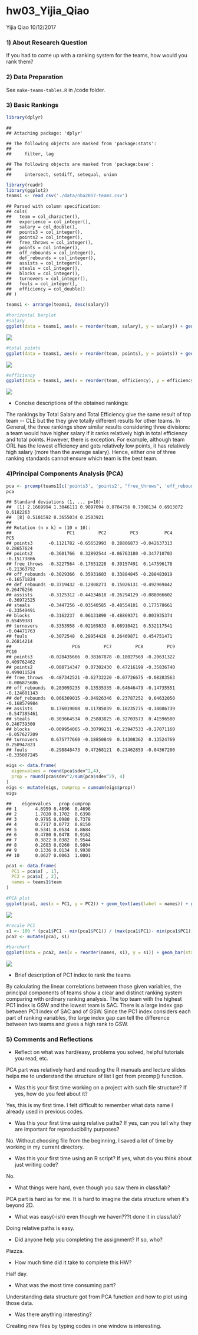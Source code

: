 hw03\_Yijia\_Qiao
================
Yijia Qiao
10/12/2017

### 1) About Research Question

If you had to come up with a ranking system for the teams, how would you rank them?

### 2) Data Preparation

See `make-teams-tables.R` in /code folder.

### 3) Basic Rankings

``` r
library(dplyr)
```

    ## 
    ## Attaching package: 'dplyr'

    ## The following objects are masked from 'package:stats':
    ## 
    ##     filter, lag

    ## The following objects are masked from 'package:base':
    ## 
    ##     intersect, setdiff, setequal, union

``` r
library(readr)
library(ggplot2)
teams1 <- read_csv('./data/nba2017-teams.csv')
```

    ## Parsed with column specification:
    ## cols(
    ##   team = col_character(),
    ##   experience = col_integer(),
    ##   salary = col_double(),
    ##   points3 = col_integer(),
    ##   points2 = col_integer(),
    ##   free_throws = col_integer(),
    ##   points = col_integer(),
    ##   off_rebounds = col_integer(),
    ##   def_rebounds = col_integer(),
    ##   assists = col_integer(),
    ##   steals = col_integer(),
    ##   blocks = col_integer(),
    ##   turnovers = col_integer(),
    ##   fouls = col_integer(),
    ##   efficiency = col_double()
    ## )

``` r
teams1 <- arrange(teams1, desc(salary))

#horizontal barplot
#salary
ggplot(data = teams1, aes(x = reorder(team, salary), y = salary)) + geom_bar(stat = 'identity', fill = 'gray66') + coord_flip() + labs(y = 'Salary (in millions)', x = 'Team', title = 'NBA Teams ranked by Total Salary') + geom_hline(yintercept = mean(teams1$salary), color = 'tomato', size = 1)
```

![](hw03_Yijia_Qiao_files/figure-markdown_github-ascii_identifiers/unnamed-chunk-1-1.png)

``` r
#total points
ggplot(data = teams1, aes(x = reorder(team, points), y = points)) + geom_bar(stat = 'identity', fill = 'gray66') + coord_flip() + labs(y = 'Total Points', x = 'Team', title = 'NBA Teams ranked by Total Points') + geom_hline(yintercept = mean(teams1$points), color = 'tomato', size = 1)
```

![](hw03_Yijia_Qiao_files/figure-markdown_github-ascii_identifiers/unnamed-chunk-1-2.png)

``` r
#efficiency
ggplot(data = teams1, aes(x = reorder(team, efficiency), y = efficiency)) + geom_bar(stat = 'identity', fill = 'gray66') + coord_flip() + labs(y = 'Total Efficiency', x = 'Team', title = 'NBA Teams ranked by Total Efficiency') + geom_hline(yintercept = mean(teams1$efficiency), color = 'tomato', size = 1)
```

![](hw03_Yijia_Qiao_files/figure-markdown_github-ascii_identifiers/unnamed-chunk-1-3.png)

-   Concise descriptions of the obtained rankings:

The rankings by Total Salary and Total Efficiency give the same result of top team -- CLE but the they give totally different results for other teams. In General, the three rankings show similar results considering three divisions: a team would have higher salary if it ranks relatively high in total efficiency and total points. However, there is exception. For example, although team ORL has the lowest efficiency and gets relatively low points, it has relatively high salary (more than the average salary). Hence, either one of three ranking standards cannot ensure which team is the best team.

### 4)Principal Components Analysis (PCA)

``` r
pca <- prcomp(teams1[c('points3', 'points2', "free_throws", 'off_rebounds', 'def_rebounds', 'assists', 'steals', 'blocks', 'turnovers', 'fouls')], scale. = TRUE)
pca
```

    ## Standard deviations (1, .., p=10):
    ##  [1] 2.1669994 1.3046111 0.9897094 0.8784756 0.7308134 0.6913872 0.6182263
    ##  [8] 0.5101592 0.3655034 0.2503921
    ## 
    ## Rotation (n x k) = (10 x 10):
    ##                     PC1         PC2         PC3          PC4         PC5
    ## points3      -0.1121782 -0.65652993  0.28806873 -0.042637313  0.28657624
    ## points2      -0.3601766  0.32892544 -0.06763180 -0.347710703 -0.15173866
    ## free_throws  -0.3227564 -0.17651228  0.39157491  0.147596178 -0.21363792
    ## off_rebounds -0.3029366  0.35931603  0.33884845 -0.288483019 -0.16571824
    ## def_rebounds -0.3719432 -0.12808273  0.15026131 -0.492969442  0.26476256
    ## assists      -0.3125312 -0.44134618 -0.26294129 -0.088066602 -0.36972525
    ## steals       -0.3447256 -0.03540585 -0.48554101  0.177578661 -0.33549491
    ## blocks       -0.3162237  0.06131890 -0.48869371  0.003935374  0.65459381
    ## turnovers    -0.3353958 -0.02169833  0.08910421  0.532117541 -0.04471763
    ## fouls        -0.3072548  0.28954426  0.26469871  0.454751471  0.26814214
    ##                       PC6         PC7         PC8         PC9         PC10
    ## points3      -0.028435666  0.38167878 -0.18027569 -0.20631322  0.409762462
    ## points2      -0.088714347  0.07302430  0.47216199 -0.35836740  0.499011524
    ## free_throws  -0.487342521 -0.62732220 -0.07726675 -0.08283563 -0.006875686
    ## off_rebounds  0.283093235  0.13535335 -0.64646479 -0.14735551 -0.124601143
    ## def_rebounds  0.066309015 -0.04926346  0.23787252  0.64632050 -0.168579984
    ## assists       0.176019008  0.11785039  0.18235775 -0.34086739 -0.547385461
    ## steals       -0.303664534  0.25883825 -0.32703573  0.41596580  0.246739300
    ## blocks       -0.009954065 -0.30799231 -0.23947533 -0.27071160 -0.057627209
    ## turnovers     0.675777660 -0.18850849  0.14308362  0.13524769  0.250947823
    ## fouls        -0.298848473  0.47268121  0.21462859 -0.04367200 -0.335087245

``` r
eigs <- data.frame(
  eigenvalues = round(pca$sdev^2,4),
  prop = round(pca$sdev^2/sum(pca$sdev^2), 4)
)
eigs <- mutate(eigs, cumprop = cumsum(eigs$prop))
eigs
```

    ##    eigenvalues   prop cumprop
    ## 1       4.6959 0.4696  0.4696
    ## 2       1.7020 0.1702  0.6398
    ## 3       0.9795 0.0980  0.7378
    ## 4       0.7717 0.0772  0.8150
    ## 5       0.5341 0.0534  0.8684
    ## 6       0.4780 0.0478  0.9162
    ## 7       0.3822 0.0382  0.9544
    ## 8       0.2603 0.0260  0.9804
    ## 9       0.1336 0.0134  0.9938
    ## 10      0.0627 0.0063  1.0001

``` r
pca1 <- data.frame(
  PC1 = pca$x[ , 1],
  PC2 = pca$x[ , 2],
  names = teams1$team
)
```

``` r
#PCA plot
ggplot(pca1, aes(x = PC1, y = PC2)) + geom_text(aes(label = names)) + ggtitle("PCA plot (PC1 and PC2)")
```

![](hw03_Yijia_Qiao_files/figure-markdown_github-ascii_identifiers/unnamed-chunk-3-1.png)

``` r
#recale PC1
s1 <- 100 * (pca1$PC1 - min(pca1$PC1)) / (max(pca1$PC1)- min(pca1$PC1))
pca2 <- mutate(pca1, s1)

#barchart
ggplot(data = pca2, aes(x = reorder(names, s1), y = s1)) + geom_bar(stat = 'identity', fill = 'gray66') + coord_flip() + labs(y = 'First PC (scaled from 0 to 100)', x = 'Team', title = 'NBA Teams ranked by scaled PC1') 
```

![](hw03_Yijia_Qiao_files/figure-markdown_github-ascii_identifiers/unnamed-chunk-3-2.png)

-   Brief description of PC1 index to rank the teams

By calculating the linear correlations between those given variables, the principal components of teams show a clear and distinct ranking system comparing with ordinary ranking analysis. The top team with the highest PC1 index is GSW and the lowest team is SAC. There is a large index gap between PC1 index of SAC and of GSW. Since the PC1 index considers each part of ranking variables, the large index gap can tell the difference between two teams and gives a high rank to GSW.

### 5) Comments and Reflections

-   Reflect on what was hard/easy, problems you solved, helpful tutorials you read, etc.

PCA part was relatively hard and reading the R manuals and lecture slides helps me to understand the structure of list I got from prcomp() function.

-   Was this your first time working on a project with such file structure? If yes, how do you feel about it?

Yes, this is my first time. I felt difficult to remember what data name I already used in previous codes.

-   Was this your first time using relative paths? If yes, can you tell why they are important for reproducibility purposes?

No. Without choosing file from the beginning, I saved a lot of time by working in my current directory.

-   Was this your first time using an R script? If yes, what do you think about just writing code?

No.

-   What things were hard, even though you saw them in class/lab?

PCA part is hard as for me. It is hard to imagine the data structure when it's beyond 2D.

-   What was easy(-ish) even though we haven???t done it in class/lab?

Doing relative paths is easy.

-   Did anyone help you completing the assignment? If so, who?

Piazza.

-   How much time did it take to complete this HW?

Half day.

-   What was the most time consuming part?

Understanding data structure got from PCA function and how to plot using those data.

-   Was there anything interesting?

Creating new files by typing codes in one window is interesting.
